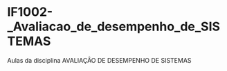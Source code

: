 # IF1002-_Avaliacao_de_desempenho_de_SISTEMAS
Aulas da disciplina AVALIAÇÂO DE DESEMPENHO DE SISTEMAS
